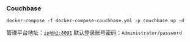 ### Couchbase

```shell
docker-compose -f docker-compose-couchbase.yml -p couchbase up -d
```

管理平台地址：[`ip地址:8091`](http://IP地址或域名:8091)
默认登录账号密码：`Administrator/password`
